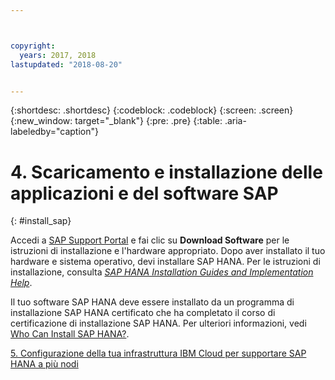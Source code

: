 ```yaml
---



copyright:
  years: 2017, 2018
lastupdated: "2018-08-20"


---
```


{:shortdesc: .shortdesc}
{:codeblock: .codeblock}
{:screen: .screen}
{:new_window: target="_blank"}
{:pre: .pre}
{:table: .aria-labeledby="caption"}

# 4. Scaricamento e installazione delle applicazioni e del software SAP
{: #install_sap}

Accedi a [SAP Support Portal](https://support.sap.com/en/index.html) e fai clic su **Download Software** per le istruzioni di installazione e l'hardware appropriato. Dopo aver installato il tuo hardware e sistema operativo, devi installare SAP HANA. Per le istruzioni di installazione, consulta [*SAP HANA Installation Guides and Implementation Help*](https://www.sap.com/products/hana/implementation/resources.html).

Il tuo software SAP HANA deve essere installato da un programma di installazione SAP HANA certificato che ha completato il corso di certificazione di installazione SAP HANA. Per ulteriori informazioni, vedi [Who Can Install SAP HANA?](http://www.saphanacentral.com/p/who-can-install-sap-hana.html).

 [5. Configurazione della tua infrastruttura IBM Cloud per supportare SAP HANA a più nodi](/docs/infrastructure/sap-hana/hana-multi-node.html)
